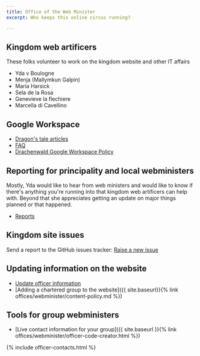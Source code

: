 ```yaml
---
title: Office of the Web Minister
excerpt: Who keeps this online circus running?

---
```


## Kingdom web artificers

These folks volunteer to work on the kingdom website and other IT affairs
* Yda v Boulogne
* Menja (Mallymkun Galpin)
* Maria Harsick
* Sela de la Rosa
* Genevieve la flechiere
* Marcella di Cavellino


## Google Workspace
* [Dragon's tale articles](https://members.sca.org/apps/newsletters/Drachenwald/Drachenwald%20DRAGONS%20TALE%202204.pdf)
* [FAQ](https://docs.google.com/document/d/1kQaMzJhJLQJAIPQKwkxPpGVFNGIl6WQId2WqTsaYc3g/edit)
* [Drachenwald Google Workspace Policy](https://docs.google.com/document/d/1wgzxoUSlMYCvkeR2s7vwwBx70FPB3zfx1eTFnLLil0w/edit?usp=sharing)

## Reporting for principality and local webministers

Mostly, Yda would like to hear from web ministers and would like to know if there's anything you're running into that kingdom web artificers can help with. Beyond that she appreciates getting an update on major things planned or that happened.  

* [Reports](https://docs.google.com/document/d/1mfo0QJxps8tIa1yqA5Bg0PRjHfb0GT-Ls-rv0C6ZHeA/edit?usp=sharing)

## Kingdom site issues

Send a report to the GitHub issues tracker: [Raise a new issue](https://github.com/drachenwald/drachenwald/issues/new)


## Updating information on the website
* [Update officer information](https://forms.gle/Xm7bCu7nkq5uMU5Z6)
* [Adding a chartered group to the website]({{ site.baseurl}}{% link offices/webminister/content-policy.md %}) 

## Tools for group webministers

* [Live contact information for your group]({{ site.baseurl }}{% link offices/webminister/officer-code-creator.html %})

{% include officer-contacts.html %}
